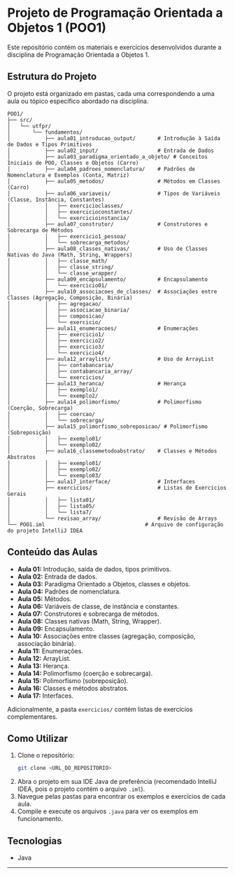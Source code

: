 # Projeto de Programação Orientada a Objetos 1 (POO1)

Este repositório contém os materiais e exercícios desenvolvidos durante a disciplina de Programação Orientada a Objetos 1.

## Estrutura do Projeto

O projeto está organizado em pastas, cada uma correspondendo a uma aula ou tópico específico abordado na disciplina.

```
POO1/
├── src/
│   └── utfpr/
│       └── fundamentos/
│           ├── aula01_introducao_output/       # Introdução à Saída de Dados e Tipos Primitivos
│           ├── aula02_input/                   # Entrada de Dados
│           ├── aula03_paradigma_orientado_a_objeto/ # Conceitos Iniciais de POO, Classes e Objetos (Carro)
│           ├── aula04_padroes_nomenclatura/    # Padrões de Nomenclatura e Exemplos (Conta, Matriz)
│           ├── aula05_metodos/                 # Métodos em Classes (Carro)
│           ├── aula06_variaveis/               # Tipos de Variáveis (Classe, Instância, Constantes)
│           │   ├── exercicioclasses/
│           │   ├── exercicioconstantes/
│           │   └── exercicioinstancia/
│           ├── aula07_construtor/              # Construtores e Sobrecarga de Métodos
│           │   ├── exercicio1_pessoa/
│           │   └── sobrecarga_metodos/
│           ├── aula08_classes_nativas/         # Uso de Classes Nativas do Java (Math, String, Wrappers)
│           │   ├── classe_math/
│           │   ├── classe_string/
│           │   └── classe_wrapper/
│           ├── aula09_encapsulamento/          # Encapsulamento
│           │   └── exercicio01/
│           ├── aula10_associacoes_de_classes/  # Associações entre Classes (Agregação, Composição, Binária)
│           │   ├── agregacao/
│           │   ├── associacao_binaria/
│           │   ├── composicao/
│           │   └── exercicio/
│           ├── aula11_enumeracoes/             # Enumerações
│           │   ├── exercicio1/
│           │   ├── exercicio2/
│           │   ├── exercicio3/
│           │   └── exercicio4/
│           ├── aula12_arraylist/               # Uso de ArrayList
│           │   ├── contabancaria/
│           │   ├── contabancaria_array/
│           │   └── exercicios/
│           ├── aula13_heranca/                 # Herança
│           │   ├── exemplo1/
│           │   └── exemplo2/
│           ├── aula14_polimorfismo/            # Polimorfismo (Coerção, Sobrecarga)
│           │   ├── coercao/
│           │   └── sobrecarga/
│           ├── aula15_polimorfismo_sobreposicao/ # Polimorfismo (Sobreposição)
│           │   ├── exemplo01/
│           │   └── exemplo02/
│           ├── aula16_classemetodoabstrato/    # Classes e Métodos Abstratos
│           │   ├── exemplo01/
│           │   ├── exemplo02/
│           │   └── exemplo03/
│           ├── aula17_interface/               # Interfaces
│           ├── exercicios/                     # Listas de Exercícios Gerais
│           │   ├── lista01/
│           │   ├── lista05/
│           │   └── lista7/
│           └── revisao_array/                  # Revisão de Arrays
└── POO1.iml                                # Arquivo de configuração do projeto IntelliJ IDEA
```

## Conteúdo das Aulas

*   **Aula 01:** Introdução, saída de dados, tipos primitivos.
*   **Aula 02:** Entrada de dados.
*   **Aula 03:** Paradigma Orientado a Objetos, classes e objetos.
*   **Aula 04:** Padrões de nomenclatura.
*   **Aula 05:** Métodos.
*   **Aula 06:** Variáveis de classe, de instância e constantes.
*   **Aula 07:** Construtores e sobrecarga de métodos.
*   **Aula 08:** Classes nativas (Math, String, Wrapper).
*   **Aula 09:** Encapsulamento.
*   **Aula 10:** Associações entre classes (agregação, composição, associação binária).
*   **Aula 11:** Enumerações.
*   **Aula 12:** ArrayList.
*   **Aula 13:** Herança.
*   **Aula 14:** Polimorfismo (coerção e sobrecarga).
*   **Aula 15:** Polimorfismo (sobreposição).
*   **Aula 16:** Classes e métodos abstratos.
*   **Aula 17:** Interfaces.

Adicionalmente, a pasta `exercicios/` contém listas de exercícios complementares.

## Como Utilizar

1.  Clone o repositório:
    ```bash
    git clone <URL_DO_REPOSITORIO>
    ```
2.  Abra o projeto em sua IDE Java de preferência (recomendado IntelliJ IDEA, pois o projeto contém o arquivo `.iml`).
3.  Navegue pelas pastas para encontrar os exemplos e exercícios de cada aula.
4.  Compile e execute os arquivos `.java` para ver os exemplos em funcionamento.

## Tecnologias

*   Java

---

